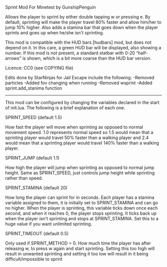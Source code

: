 Sprint Mod For Minetest by GunshipPenguin  

Allows the player to sprint by either double tapping w or pressing e. 
By default, sprinting will make the player travel 80% faster and 
allow him/her to jump 10% higher. Also adds a stamina bar that goes 
down when the player sprints and goes up when he/she isn't 
sprinting.

This mod is compatible with the HUD bars [hudbars] mod, but does
not depend on it. In this care, a green HUD bar will be displayed,
also showing a number.
If this mod is not present, a standard statbar with 0-20
“half-arrows” is shown, which is a bit more coarse than the HUD
bar version.


Licence: CC0 (see COPYING file)

Edits done by StarNinjas for Jail Escape include the following:
 -Removed particles
 -Added fov changing when running
 -Removed wsprint
 -Added sprint.add_stanima function

---

This mod can be configured by changing the variables declared in 
the start of init.lua. The following is a brief explanation of each 
one.
 
SPRINT_SPEED (default 1.5)
 
How fast the player will move when sprinting as opposed to normal 
movement speed. 1.0 represents normal speed so 1.5 would mean that a 
sprinting player would travel 50% faster than a walking player and 
2.4 would mean that a sprinting player would travel 140% faster than 
a walking player.

SPRINT_JUMP (default 1.1)

How high the player will jump when sprinting as opposed to normal 
jump height. Same as SPRINT_SPEED, just controls jump height while 
sprinting rather than speed.

SPRINT_STAMINA (default 20)

How long the player can sprint for in seconds. Each player has a 
stamina variable assigned to them, it is initially set to 
SPRINT_STAMINA and can go no higher. When the player is sprinting, 
this variable ticks down once each second, and when it reaches 0, 
the player stops sprinting. It ticks back up when the player isn't 
sprinting and stops at SPRINT_STAMINA. Set this to a huge value if 
you want unlimited sprinting.

SPRINT_TIMEOUT (default 0.5)

Only used if SPRINT_METHOD = 0.
How much time the player has after releasing w, to press w again and 
start sprinting. Setting this too high will result in unwanted 
sprinting and setting it too low will result in it being 
difficult/impossible to sprint

